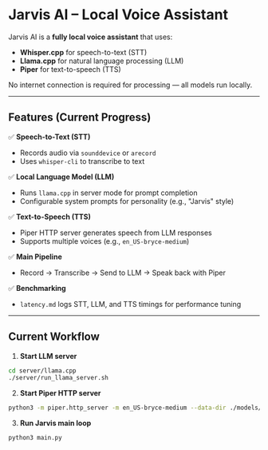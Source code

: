 # Jarvis AI – Local Voice Assistant

Jarvis AI is a **fully local voice assistant** that uses:
- **Whisper.cpp** for speech-to-text (STT)
- **Llama.cpp** for natural language processing (LLM)
- **Piper** for text-to-speech (TTS)

No internet connection is required for processing — all models run locally.

---

## Features (Current Progress)
✅ **Speech-to-Text (STT)**  
- Records audio via `sounddevice` or `arecord`  
- Uses `whisper-cli` to transcribe to text  

✅ **Local Language Model (LLM)**  
- Runs `llama.cpp` in server mode for prompt completion  
- Configurable system prompts for personality (e.g., "Jarvis" style)  

✅ **Text-to-Speech (TTS)**  
- Piper HTTP server generates speech from LLM responses  
- Supports multiple voices (e.g., `en_US-bryce-medium`)  

✅ **Main Pipeline**  
- Record → Transcribe → Send to LLM → Speak back with Piper  

✅ **Benchmarking**  
- `latency.md` logs STT, LLM, and TTS timings for performance tuning  

---

## Current Workflow
1. **Start LLM server**  
```bash
cd server/llama.cpp
./server/run_llama_server.sh
```

2. **Start Piper HTTP server** 
```bash
python3 -m piper.http_server -m en_US-bryce-medium --data-dir ./models/piper
```

3. **Run Jarvis main loop** 
```bash
python3 main.py
```


